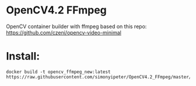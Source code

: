 # OpenCV4.2 FFmpeg
OpenCV container builder with ffmpeg based on this repo:
https://github.com/czeni/opencv-video-minimal

# Install:
```
docker build -t opencv_ffmpeg_new:latest https://raw.githubusercontent.com/simonyipeter/OpenCV4.2_FFmpeg/master/Dockerfile
```
